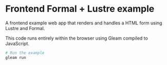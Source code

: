 # Frontend Formal + Lustre example

A frontend example web app that renders and handles a HTML form using Lustre
and Formal.

This code runs entirely within the browser using Gleam compiled to JavaScript.


```sh
# Run the example
gleam run
```
